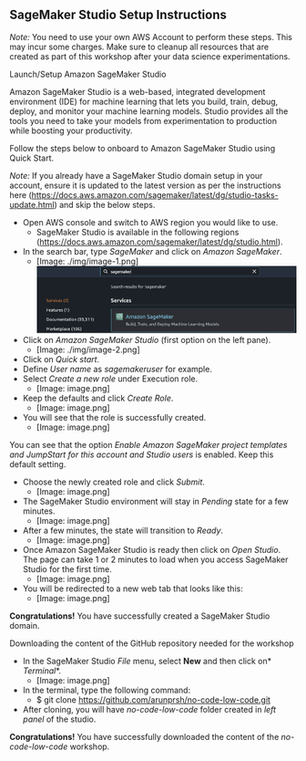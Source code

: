 ## SageMaker Studio Setup Instructions 

*Note:* You need to use your own AWS Account to perform these steps. This may incur some charges. Make sure to cleanup all resources that are created as part of this workshop after your data science experimentations.

Launch/Setup Amazon SageMaker Studio

Amazon SageMaker Studio is a web-based, integrated development environment (IDE) for machine learning that lets you build, train, debug, deploy, and monitor your machine learning models. Studio provides all the tools you need to take your models from experimentation to production while boosting your productivity.

Follow the steps below to onboard to Amazon SageMaker Studio using Quick Start. 

*Note:* If you already have a SageMaker Studio domain setup in your account, ensure it is updated to the latest version as per the instructions here (https://docs.aws.amazon.com/sagemaker/latest/dg/studio-tasks-update.html) and skip the below steps.

* Open AWS console and switch to AWS region you  would like to use.
    * SageMaker Studio is available in the following regions (https://docs.aws.amazon.com/sagemaker/latest/dg/studio.html).
* In the search bar, type *SageMaker* and  click on *Amazon SageMaker*.
    * [Image: ./img/image-1.png]
    ![image info](./img/image-1.png)
* Click on *Amazon SageMaker Studio* (first  option on the left pane).
    * [Image: ./img/image-2.png]
* Click on *Quick start*.
* Define *User name* as *sagemakeruser*  for example.
* Select *Create a new role* under  Execution role.
    * [Image: image.png]
* Keep the defaults and click *Create Role*.
    * [Image: image.png]
* You will see that the role is successfully  created.
    * [Image: image.png]

You can see that the option *Enable Amazon SageMaker project templates and JumpStart for this account and Studio users* is enabled. Keep this default setting.

* Choose the newly created role and click *Submit*.
    * [Image: image.png]
* The SageMaker Studio environment will stay in *Pending*  state for a few minutes.
    * [Image: image.png]
* After a few minutes, the state will transition  to *Ready*.
    * [Image: image.png]
* Once Amazon SageMaker Studio is ready then  click on *Open Studio*. The page can take 1 or 2 minutes to load when  you access SageMaker Studio for the first time.
    * [Image: image.png]
* You will be redirected to a new web tab that  looks like this:
    * [Image: image.png]

**Congratulations!** You have successfully created a SageMaker Studio domain.
 

Downloading the content of the GitHub repository needed for the workshop 

* In the SageMaker Studio *File*  menu, select **New** and then click on* *Terminal**.
    * [Image: image.png]
* In the terminal, type the following command:
    * $ git clone https://github.com/arunprsh/no-code-low-code.git
* After cloning, you will have *no-code-low-code* folder created in *left panel* of the  studio.

**Congratulations!** You have successfully downloaded the content of the *no-code-low-code* workshop.
